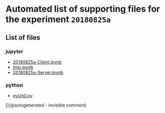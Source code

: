# Automated list of supporting files for the __experiment `20180825a`__

## List of files

### jupyter

* [20180825a-Client.ipynb](/matty/20180825a/20180825a-Client.ipynb)
* [tmp.ipynb](/tmp.ipynb)
* [20180825a-Server.ipynb](/matty/20180825a/20180825a-Server.ipynb)


### python

* [pyUn0.py](/matty/20180825a/pyUn0.py)


[](@autogenerated - invisible comment)